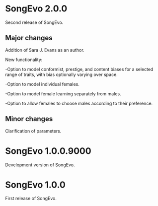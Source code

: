 # SongEvo 2.0.0

Second release of SongEvo.

## Major changes 

Addition of Sara J. Evans as an author.

New functionality:

-Option to model conformist, prestige, and content biases for a selected range of traits, with bias optionally varying over space.

-Option to model individual females.

-Option to model female learning separately from males.

-Option to allow females to choose males according to their preference.


## Minor changes

Clarification of parameters.

# SongEvo 1.0.0.9000

Development version of SongEvo.

# SongEvo 1.0.0

First release of SongEvo.
